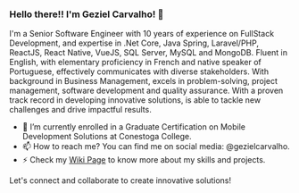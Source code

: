 ### Hello there!! I'm Geziel Carvalho! 👋

I'm a Senior Software Engineer with 10 years of experience on FullStack Development, and expertise in .Net Core, Java Spring, Laravel/PHP, ReactJS, React Native, VueJS, SQL Server, MySQL and MongoDB. Fluent in English, with elementary proficiency in French and native speaker of Portuguese, effectively communicates with diverse stakeholders. With background in Business Management, excels in problem-solving, project management, software development and quality assurance. With a proven track record in developing innovative solutions, is able to tackle new challenges and drive impactful results.

- 🔭 I’m currently enrolled in a Graduate Certification on Mobile Development Solutions at Conestoga College.
- 📫 How to reach me? You can find me on social media: @gezielcarvalho.
- ⚡ Check my [Wiki Page](https://github.com/gezielcarvalho/portfolio/wiki) to know more about my skills and projects.

Let's connect and collaborate to create innovative solutions!
